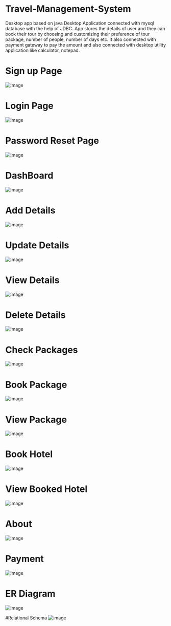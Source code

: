 # Travel-Management-System
Desktop app based on java
Desktop Application connected with mysql database with the help of JDBC.
App stores the details of user and they can book their tour by choosing and customizing their preference of tour package, number of people, number of days etc.
It also connected with payment gateway to pay the amount and also connected with desktop utility application like calculator, notepad.

# Sign up Page
![image](https://user-images.githubusercontent.com/91787844/219939846-90ddbb83-2379-406e-9545-73cf5d64183e.png)

# Login Page
![image](https://user-images.githubusercontent.com/91787844/219939786-5739f5d7-c730-4622-8bed-d0b3ce342c19.png)

# Password Reset Page
![image](https://user-images.githubusercontent.com/91787844/219939903-69b878ba-a03e-4911-bcca-7bb76fb59b63.png)

# DashBoard
![image](https://user-images.githubusercontent.com/91787844/219942842-460e23fe-f453-4577-a22d-71a410f2cb85.png)

# Add Details
![image](https://user-images.githubusercontent.com/91787844/219943923-fbaca7e3-519e-43bf-b65d-b383fed22397.png)

# Update Details
![image](https://user-images.githubusercontent.com/91787844/219944207-6e039132-8804-4fe0-9784-9746b036cf5d.png)

# View Details
![image](https://user-images.githubusercontent.com/91787844/219944249-06617b0e-048b-4e0b-9335-98a101491826.png)

# Delete Details
![image](https://user-images.githubusercontent.com/91787844/219944441-9ff7fb1b-8f90-4cc1-b90e-114246c3dbdc.png)

# Check Packages
![image](https://user-images.githubusercontent.com/91787844/219944539-78ff34a2-175c-42b5-b6e3-a53b1ef2be03.png)

# Book Package
![image](https://user-images.githubusercontent.com/91787844/219944597-6dc672b1-1e47-456a-bc3c-702a637cf7c4.png)

# View Package
![image](https://user-images.githubusercontent.com/91787844/219944998-d2974730-ac78-4ff7-ba3b-c293ee998b80.png)

# Book Hotel
![image](https://user-images.githubusercontent.com/91787844/219945034-6e637603-a37c-4557-9ef5-20524804c472.png)

# View Booked Hotel
![image](https://user-images.githubusercontent.com/91787844/219945074-6f5e82f0-d378-4489-a759-071dc7d42724.png)

# About 
![image](https://user-images.githubusercontent.com/91787844/219945114-709a6cb7-7c46-41f4-a3f4-b227495c93b0.png)

# Payment
![image](https://user-images.githubusercontent.com/91787844/219945435-e983f1fe-dcc4-4e94-8893-1d3350e442ba.png)

# ER Diagram
![image](https://user-images.githubusercontent.com/91787844/220037594-9ce53202-30e0-43e7-a9ad-6ef319d82e3a.png)

#Relational Schema
![image](https://user-images.githubusercontent.com/91787844/220037662-fb71dac0-6523-45b1-9486-9f4de6ad670b.png)

